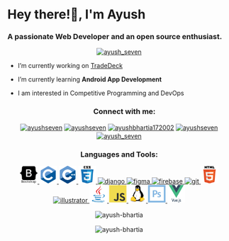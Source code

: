 <h1 align="left">Hey there!👋, I'm Ayush</h1>
<h3 align="left">A passionate Web Developer and an open source enthusiast.</h3>

<p align="center"> <a href="https://twitter.com/ayush_seven" target="blank"><img src="https://img.shields.io/twitter/follow/ayush_seven?logo=twitter&style=for-the-badge" alt="ayush_seven" /></a> </p>

- I’m currently working on [TradeDeck](https://github.com/ayush-bhartia/TDOC-Stock-Analysis-App)

- I’m currently learning **Android App Development**
- I am interested in Competitive Programming and DevOps
  
  <h3 align="center">Connect with me:</h3>
<p align="center">
<a href="https://dev.to/ayushseven" target="blank"><img align="center" src="https://cdn.jsdelivr.net/npm/simple-icons@3.0.1/icons/dev-dot-to.svg" alt="ayushseven" height="30" width="40" /></a>
<a href="https://linkedin.com/in/ayushseven" target="blank"><img align="center" src="https://cdn.jsdelivr.net/npm/simple-icons@3.0.1/icons/linkedin.svg" alt="ayushseven" height="30" width="40" /></a>
<a href="https://fb.com/ayushbhartia172002" target="blank"><img align="center" src="https://cdn.jsdelivr.net/npm/simple-icons@3.0.1/icons/facebook.svg" alt="ayushbhartia172002" height="30" width="40" /></a>
<a href="https://instagram.com/ayushseven" target="blank"><img align="center" src="https://cdn.jsdelivr.net/npm/simple-icons@3.0.1/icons/instagram.svg" alt="ayushseven" height="30" width="40" /></a>
<a href="https://twitter.com/ayush_seven" target="blank"><img align="center" src="https://cdn.jsdelivr.net/npm/simple-icons@3.0.1/icons/twitter.svg" alt="ayush_seven" height="30" width="40" /></a>
</p>

<h3 align="center">Languages and Tools:</h3>
<p align="center"> <a href="https://getbootstrap.com" target="_blank" rel="noreferrer"> <img src="https://raw.githubusercontent.com/devicons/devicon/master/icons/bootstrap/bootstrap-plain-wordmark.svg" alt="bootstrap" width="40" height="40"/> </a> <a href="https://www.cprogramming.com/" target="_blank" rel="noreferrer"> <img src="https://raw.githubusercontent.com/devicons/devicon/master/icons/c/c-original.svg" alt="c" width="40" height="40"/> </a> <a href="https://www.w3schools.com/cpp/" target="_blank" rel="noreferrer"> <img src="https://raw.githubusercontent.com/devicons/devicon/master/icons/cplusplus/cplusplus-original.svg" alt="cplusplus" width="40" height="40"/> </a> <a href="https://www.w3schools.com/css/" target="_blank" rel="noreferrer"> <img src="https://raw.githubusercontent.com/devicons/devicon/master/icons/css3/css3-original-wordmark.svg" alt="css3" width="40" height="40"/> </a> <a href="https://www.djangoproject.com/" target="_blank" rel="noreferrer"> <img src="https://cdn.worldvectorlogo.com/logos/django.svg" alt="django" width="40" height="40"/> </a> <a href="https://www.figma.com/" target="_blank" rel="noreferrer"> <img src="https://www.vectorlogo.zone/logos/figma/figma-icon.svg" alt="figma" width="40" height="40"/> </a> <a href="https://firebase.google.com/" target="_blank" rel="noreferrer"> <img src="https://www.vectorlogo.zone/logos/firebase/firebase-icon.svg" alt="firebase" width="40" height="40"/> </a> <a href="https://git-scm.com/" target="_blank" rel="noreferrer"> <img src="https://www.vectorlogo.zone/logos/git-scm/git-scm-icon.svg" alt="git" width="40" height="40"/> </a> <a href="https://www.w3.org/html/" target="_blank" rel="noreferrer"> <img src="https://raw.githubusercontent.com/devicons/devicon/master/icons/html5/html5-original-wordmark.svg" alt="html5" width="40" height="40"/> </a> <a href="https://www.adobe.com/in/products/illustrator.html" target="_blank" rel="noreferrer"> <img src="https://www.vectorlogo.zone/logos/adobe_illustrator/adobe_illustrator-icon.svg" alt="illustrator" width="40" height="40"/> </a> <a href="https://www.java.com" target="_blank" rel="noreferrer"> <img src="https://raw.githubusercontent.com/devicons/devicon/master/icons/java/java-original.svg" alt="java" width="40" height="40"/> </a> <a href="https://developer.mozilla.org/en-US/docs/Web/JavaScript" target="_blank" rel="noreferrer"> <img src="https://raw.githubusercontent.com/devicons/devicon/master/icons/javascript/javascript-original.svg" alt="javascript" width="40" height="40"/> </a> <a href="https://www.linux.org/" target="_blank" rel="noreferrer"> <img src="https://raw.githubusercontent.com/devicons/devicon/master/icons/linux/linux-original.svg" alt="linux" width="40" height="40"/> </a> <a href="https://www.photoshop.com/en" target="_blank" rel="noreferrer"> <img src="https://raw.githubusercontent.com/devicons/devicon/master/icons/photoshop/photoshop-line.svg" alt="photoshop" width="40" height="40"/> </a> <a href="https://vuejs.org/" target="_blank" rel="noreferrer"> <img src="https://raw.githubusercontent.com/devicons/devicon/master/icons/vuejs/vuejs-original-wordmark.svg" alt="vuejs" width="40" height="40"/> </a> </p>

<p align="center"><img align="center" src="https://github-readme-stats.vercel.app/api/top-langs?username=ayush-bhartia&show_icons=true&locale=en&layout=compact" alt="ayush-bhartia" /></p>

<p align="center"><img align="center" src="https://github-readme-streak-stats.herokuapp.com/?user=ayush-bhartia&" alt="ayush-bhartia" /></p>
